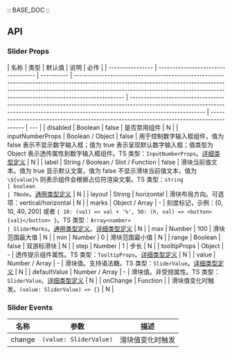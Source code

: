 :: BASE_DOC ::

## API

### Slider Props

| 名称             | 类型                               | 默认值     | 说明                                                                                                                                                                                                                                                         | 必传                                                                                                                                                                                    |
| ---------------- | ---------------------------------- | ---------- | ------------------------------------------------------------------------------------------------------------------------------------------------------------------------------------------------------------------------------------------------------------ | --------------------------------------------------------------------------------------------------------------------------------------------------------------------------------------- | ----------------------------------------------------------------------------------------- | --- |
| disabled         | Boolean                            | false      | 是否禁用组件                                                                                                                                                                                                                                                 | N                                                                                                                                                                                       |
| inputNumberProps | Boolean / Object                   | false      | 用于控制数字输入框组件，值为 false 表示不显示数字输入框；值为 true 表示呈现默认数字输入框；值类型为 Object 表示透传属性到数字输入框组件。TS 类型：`InputNumberProps`。[详细类型定义](https://github.com/Tencent/tdesign-vue/tree/develop/src/slider/type.ts) | N                                                                                                                                                                                       |
| label            | String / Boolean / Slot / Function | false      | 滑块当前值文本。值为 true 显示默认文案，值为 false 不显示滑块当前值文本，值为 `\${value}%` 则表示组件会根据占位符渲染文案。TS 类型：`string                                                                                                                  | boolean                                                                                                                                                                                 | TNode`。[通用类型定义](https://github.com/Tencent/tdesign-vue/blob/develop/src/common.ts) | N   |
| layout           | String                             | horizontal | 滑块布局方向。可选项：vertical/horizontal                                                                                                                                                                                                                    | N                                                                                                                                                                                       |
| marks            | Object / Array                     | -          | 刻度标记，示例：[0, 10, 40, 200] 或者 `{ 10: (val) => val + '%', 50: (h, val) => <button>{val}</button> }`。TS 类型：`Array<number>                                                                                                                          | SliderMarks`。[通用类型定义](https://github.com/Tencent/tdesign-vue/blob/develop/src/common.ts)。[详细类型定义](https://github.com/Tencent/tdesign-vue/tree/develop/src/slider/type.ts) | N                                                                                         |
| max              | Number                             | 100        | 滑块范围最大值                                                                                                                                                                                                                                               | N                                                                                                                                                                                       |
| min              | Number                             | 0          | 滑块范围最小值                                                                                                                                                                                                                                               | N                                                                                                                                                                                       |
| range            | Boolean                            | false      | 双游标滑块                                                                                                                                                                                                                                                   | N                                                                                                                                                                                       |
| step             | Number                             | 1          | 步长                                                                                                                                                                                                                                                         | N                                                                                                                                                                                       |
| tooltipProps     | Object                             | -          | 透传提示组件属性。TS 类型：`TooltipProps`。[详细类型定义](https://github.com/Tencent/tdesign-vue/tree/develop/src/slider/type.ts)                                                                                                                            | N                                                                                                                                                                                       |
| value            | Number / Array                     | -          | 滑块值。支持语法糖。TS 类型：`SliderValue`。[详细类型定义](https://github.com/Tencent/tdesign-vue/tree/develop/src/slider/type.ts)                                                                                                                           | N                                                                                                                                                                                       |
| defaultValue     | Number / Array                     | -          | 滑块值。非受控属性。TS 类型：`SliderValue`。[详细类型定义](https://github.com/Tencent/tdesign-vue/tree/develop/src/slider/type.ts)                                                                                                                           | N                                                                                                                                                                                       |
| onChange         | Function                           |            | 滑块值变化时触发。`(value: SliderValue) => {}`                                                                                                                                                                                                               | N                                                                                                                                                                                       |

### Slider Events

| 名称   | 参数                   | 描述             |
| ------ | ---------------------- | ---------------- |
| change | `(value: SliderValue)` | 滑块值变化时触发 |
